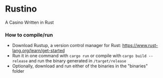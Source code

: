 # Rustino
A Casino Written in Rust

### How to compile/run
* Download Rustup, a version control manager for Rust: https://www.rust-lang.org/learn/get-started
* Run it in one command with `cargo run` or compile with `cargo build --release` and run the binary generated in `/target/release`
* Optionally, download and run either of the binaries in the "binaries" folder